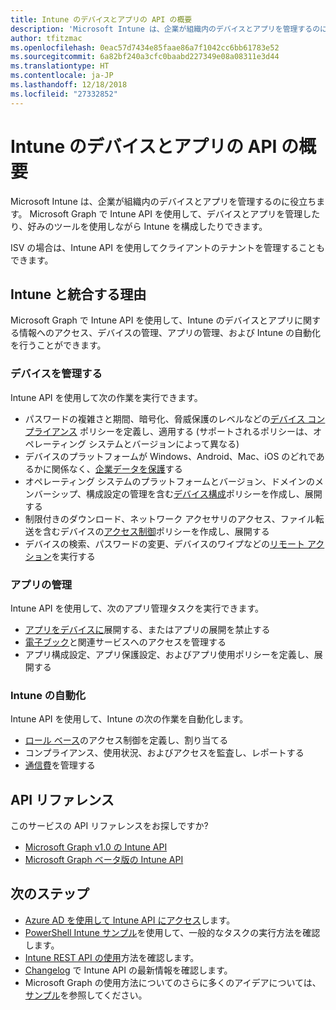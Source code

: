 ```yaml
---
title: Intune のデバイスとアプリの API の概要
description: 'Microsoft Intune は、企業が組織内のデバイスとアプリを管理するのに役立ちます。 Microsoft Graph で Intune API を使用して、デバイスとアプリを管理したり、好みのツールを使用しながら Intune を構成したりできます。 '
author: tfitzmac
ms.openlocfilehash: 0eac57d7434e85faae86a7f1042cc6bb61783e52
ms.sourcegitcommit: 6a82bf240a3cfc0baabd227349e08a08311e3d44
ms.translationtype: HT
ms.contentlocale: ja-JP
ms.lasthandoff: 12/18/2018
ms.locfileid: "27332852"
---
```

# <a name="intune-devices-and-apps-api-overview"></a>Intune のデバイスとアプリの API の概要

Microsoft Intune は、企業が組織内のデバイスとアプリを管理するのに役立ちます。 Microsoft Graph で Intune API を使用して、デバイスとアプリを管理したり、好みのツールを使用しながら Intune を構成したりできます。 

ISV の場合は、Intune API を使用してクライアントのテナントを管理することもできます。

## <a name="why-integrate-with-intune"></a>Intune と統合する理由

Microsoft Graph で Intune API を使用して、Intune のデバイスとアプリに関する情報へのアクセス、デバイスの管理、アプリの管理、および Intune の自動化を行うことができます。

### <a name="manage-devices"></a>デバイスを管理する

Intune API を使用して次の作業を実行できます。

- パスワードの複雑さと期間、暗号化、脅威保護のレベルなどの[デバイス コンプライアンス](/graph/api/resources/intune-deviceconfig-devicecomplianceactionitem?view=graph-rest-1.0) ポリシーを定義し、適用する   (サポートされるポリシーは、オペレーティング システムとバージョンによって異なる)
- デバイスのプラットフォームが Windows、Android、Mac、iOS のどれであるかに関係なく、[企業データを保護](/graph/api/resources/intune-mam-windowsinformationprotectionpolicy?view=graph-rest-1.0)する
- オペレーティング システムのプラットフォームとバージョン、ドメインのメンバーシップ、構成設定の管理を含む[デバイス構成](/graph/api/resources/intune-deviceconfig-deviceconfiguration?view=graph-rest-1.0)ポリシーを作成し、展開する
- 制限付きのダウンロード、ネットワーク アクセサリのアクセス、ファイル転送を含むデバイスの[アクセス制御](/graph/api/resources/intune-onboarding-onpremisesconditionalaccesssettings?view=graph-rest-1.0)ポリシーを作成し、展開する
- デバイスの検索、パスワードの変更、デバイスのワイプなどの[リモート アクション](/graph/api/resources/intune-devices-manageddevice?view=graph-rest-1.0)を実行する

### <a name="manage-apps"></a>アプリの管理 

Intune API を使用して、次のアプリ管理タスクを実行できます。

- [アプリをデバイスに](/graph/api/resources/intune-apps-mobileapp?view=graph-rest-1.0)展開する、またはアプリの展開を禁止する
- [電子ブック](/graph/api/resources/intune-books-ebookinstallsummary?view=graph-rest-1.0)と関連サービスへのアクセスを管理する
- アプリ構成設定、アプリ保護設定、およびアプリ使用ポリシーを定義し、展開する

### <a name="automate-intune"></a>Intune の自動化

Intune API を使用して、Intune の次の作業を自動化します。

- [ロール ベース](/graph/api/resources/intune-rbac-conceptual?view=graph-rest-1.0)のアクセス制御を定義し、割り当てる
- コンプライアンス、使用状況、およびアクセスを監査し、レポートする
- [通信費](/graph/api/resources/intune-tem-conceptual?view=graph-rest-1.0)を管理する

## <a name="api-reference"></a>API リファレンス
このサービスの API リファレンスをお探しですか?

- [Microsoft Graph v1.0 の Intune API](/graph/api/resources/intune-graph-overview?view=graph-rest-1.0)
- [Microsoft Graph ベータ版の Intune API](/graph/api/resources/intune-graph-overview?view=graph-rest-beta)

## <a name="next-steps"></a>次のステップ

- [Azure AD を使用して Intune API にアクセス](https://docs.microsoft.com/intune/intune-graph-apis)します。
- [PowerShell Intune サンプル](https://github.com/microsoftgraph/powershell-intune-samples)を使用して、一般的なタスクの実行方法を確認します。
- [Intune REST API の使用](/graph/api/resources/intune-graph-overview?view=graph-rest-1.0)方法を確認します。
- [Changelog](changelog.md) で Intune API の最新情報を確認します。
- Microsoft Graph の使用方法についてのさらに多くのアイデアについては、[サンプル](https://developer.microsoft.com/graph/graph/examples)を参照してください。
